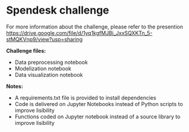 # Spendesk challenge

For more information about the challenge, please refer to the presention https://drive.google.com/file/d/1yq1kgfMJBj_JxxSQXKTn_5-stMQKVnp9/view?usp=sharing 

**Challenge files:**
  - Data preprocessing notebook
  - Modelization notebook
  - Data visualization notebook

**Notes:**
  - A requirements.txt file is provided to install dependencies
  - Code is delivered on Jupyter Notebooks instead of Python scripts to improve lisibility
  - Functions coded on Jupyter notebook instead of a source library to improve lisibility

